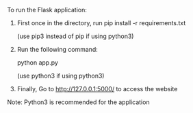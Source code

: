 To run the Flask application:

1) First once in the directory, run 
    pip install -r requirements.txt
    
    (use pip3 instead of pip if using python3)

2) Run the following command:

    python app.py

    (use python3 if using python3)

3) Finally, Go to http://127.0.0.1:5000/ to access the website

Note: Python3 is recommended for the application